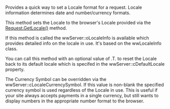 ﻿Provides a quick way to set a Locale format for a request. Locale information determines date and number/currency formats.

This method sets the Locale to the browser's Locale provided via the [Request.GetLocale()](vfps://Topic/wwRequest%3A%3AGetLocale) method. 

If this method is called the wwServer::oLocaleInfo is available which provides detailed info on the locale in use. It's based on the wwLocaleInfo class.

You can call this method with an optional value of .T. to reset the Locale back to its default locale which is specifed in the wwServer::cDefaultLocale property. 

The Currency Symbol can be overridden via the wwServer::cLocaleCurrencySymbol. If this value is non-blank the specified currency symbol is used regardless of the Locale in use. This is useful if your site always accepts payments in a single currency, but still wants to display numbers in the appropriate number format to the browser.